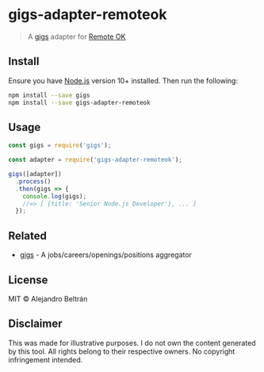 # gigs-adapter-remoteok

> A [gigs](https://github.com/alebelcor/gigs) adapter for [Remote OK](https://remoteok.io)

## Install

Ensure you have [Node.js](https://nodejs.org) version 10+ installed. Then run the following:

```bash
npm install --save gigs
npm install --save gigs-adapter-remoteok
```

## Usage

```js
const gigs = require('gigs');

const adapter = require('gigs-adapter-remoteok');

gigs([adapter])
  .process()
  .then(gigs => {
    console.log(gigs);
    //=> [ {title: 'Senior Node.js Developer'}, ... ]
  });
```

## Related

* [gigs](https://github.com/alebelcor/gigs) - A jobs/careers/openings/positions aggregator

## License

MIT © Alejandro Beltrán

## Disclaimer

This was made for illustrative purposes.
I do not own the content generated by this tool.
All rights belong to their respective owners.
No copyright infringement intended.
